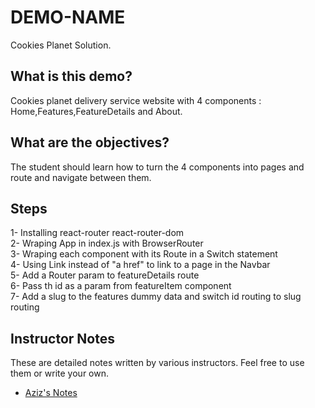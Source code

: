 # DEMO-NAME

Cookies Planet Solution.

## What is this demo?

Cookies planet delivery service website with 4 components : Home,Features,FeatureDetails and About.

## What are the objectives?

The student should learn how to turn the 4 components into pages and route and navigate between them.

## Steps

1- Installing react-router react-router-dom
<br/>
2- Wraping App in index.js with BrowserRouter
<br/>
3- Wraping each component with its Route in a Switch statement
<br/>
4- Using Link instead of "a href" to link to a page in the Navbar
<br/>
5- Add a Router param to featureDetails route
<br/>
6- Pass th id as a param from featureItem component
<br/>
7- Add a slug to the features dummy data and switch id routing to slug routing

## Instructor Notes

These are detailed notes written by various instructors. Feel free to use them or write your own.

- [Aziz's Notes](https://github.com/JoinCODED/DEMO-Template/blob/main/aziz.md)
